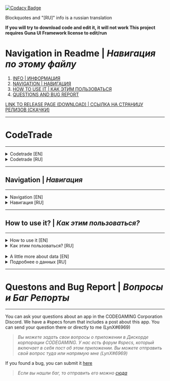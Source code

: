 [![Codacy Badge](https://app.codacy.com/project/badge/Grade/6dad2c6ebb57491398b73bb03a331549)](https://www.codacy.com/gh/LynxarA-Coding/CodeTrade/dashboard?utm_source=github.com&amp;utm_medium=referral&amp;utm_content=LynxarA-Coding/CodeTrade&amp;utm_campaign=Badge_Grade)

Blockquotes and "[RU]" info is a russian translation

**If you will try to download code and edit it, it will not work
This project requires Guna UI Framework license to edit/run**

# Navigation in Readme | *Навигация по этому файлу*

1. [INFO | ИНФОРМАЦИЯ](https://github.com/LynxarA-Coding/CodeTrade/edit/main/README.md#codetrade)
2. [NAVIGATION | НАВИГАЦИЯ](https://github.com/LynxarA-Coding/CodeTrade/edit/main/README.md#navigation--навигация)
3. [HOW TO USE IT | КАК ЭТИМ ПОЛЬЗОВАТЬСЯ](https://github.com/LynxarA-Coding/CodeTrade/edit/main/README.md#how-to-use-it--как-этим-пользоваться)
4. [QUESTIONS AND BUG REPORT](https://github.com/LynxarA-Coding/CodeTrade/edit/main/README.md#questons-and-bug-report--вопросы-и-баг-репорты)

[LINK TO RELEASE PAGE (DOWNLOAD) | ССЫЛКА НА СТРАНИЦУ РЕЛИЗОВ (СКАЧКИ)](https://github.com/LynxarA-Coding/CodeTrade/releases)

---

# CodeTrade

---

<details>
<summary>Codetrade [EN]</summary>
Codetrade is an app for comfortable solo-trading 

Add your trading routes and analyze profit/losses 
</details>

<details>
<summary>Codetrade [RU]</summary>
Codetrade - это приложение для удобной соло-торговли

Добавляйте свои маршруты и Анализируйте Прибыль/Убытки
</details>

---

## Navigation | *Навигация*

---

<details>
<summary>Navigation [EN]</summary>
<b>Navigation menu includes the following pages:</b>

| Page | Description |
| ---- | ----------- |
| Dashboard | Opens a page with a profit graph interface and menu showing information about the last trips. Includes a chart with profits and a setting to show all/by id/1-5 trading trips |
| Deliveries | Opens a deliveries page where you can add a new record of the completed trading route (see below for how to use this page) |
| Settings | Opens a page where you can set up the app environment and delete the saved data |

</details>

<details>
<summary>Навигация [RU]</summary>
<b>В меню навигации есть следующие вкладки:</b>

| Страница | Описание |
| -------- | -------- |
| Панель | Открывает панель с графиком изменения прибыли за торговые поездки и меню, показывающее информацию о последних 1-5 поездках. Включает в себя график с профитом и настройку отображения, чтобы показать все/по айди/1-5 торговых "поездок" |
| Доставки | Открывает панель доставок, где вы можете добавить новую запись о проделанной торговой поездке (см. ниже о том, как этой страницей пользоваться) |
| Настройки | Открывает панель настроек, в которой можно настроить приложение и удалить сохраненные данные |

</details>

---

## How to use it? | *Как этим пользоваться?*

---

<details>
<summary>How to use it [EN]</summary>

1. Open an app<br>
2. Open a "Deliveries" Tab<br>
3. Fill in the fields:
- Choose a commodity name from the dropdown menu (you can click on a letter on the keyboard to immediately go alphabetically to the right place)
- Enter the price (how much did you pay for the commodities)
- Click on "Add Cargo to Ship" button<br>
![image](https://i.imgur.com/0ZRzrfj.png)<br>
4. Add all the cargo you bought separately<br>
5. When all products are added, they will appear in the menu on the right<br>
![image](https://i.imgur.com/2ZWmJBl.png)<br>
6. When you are ready to sell the cargo on a destination point, you need to fill in the cargo sell price and click "Sell Cargo"<br>
7. When you did the previous step for all the cargo, fill in the "Pickup" and "Dropoff" locations (fileds have an autofill function, so you can just start to type and it will suggest the location)<br>
![image](https://i.imgur.com/94wjff9.png)<br>
8. Click "FINISH TRIP". It will save the data as a separate trading trip 

</details>

<details>
<summary>Как этим пользоваться? [RU]</summary>

1. Заходим в приложение<br>
2. Вкладка "Доставки"<br>
3. Заполняем поле Товара:
- Выбираем из выпадающего списка название товара (можно нажать на букву на клавиатуре, чтобы сразу перейти по алфавиту в нужное место)
- Вводим цену, за которую купили данный товар
- Нажимаем на кнопку "Добавить Товар на Корабль"<br>
![image](https://i.imgur.com/0ZRzrfj.png)<br>
4. Добавляем все различные товары, которые купили на разных точках <br>
5. Когда все товары добавлены, они появятся в меню справа:<br>
![image](https://i.imgur.com/2ZWmJBl.png)<br>
6. Когда продаем товары на конечной точке маршрута, вводим в поле "Введите цену продажи" каждого товара ту цену, за которую мы продали товар. Нажимаем "Продать Товар"<br>
7. Когда вы проделали это для каждого товара, вводим в поля "Место покупки" и "Место продажи" соответствующие данные (в полях есть автозаполнение, просто начните вводить название локации по-английски)<br>
![image](https://i.imgur.com/94wjff9.png)<br>
8. Нажимаем на "Завершить Поездку". Это сохранит проделанный маршрут

</details>

<br>

<details>
<summary>A little more about data [EN]</summary>
- The higher an Id, the later you did the trading "trip" (in comparison with the other ones)
- "Intermediate profit" is a profit for the last 1-5 trading trips (depending on how many operations you have selected to display)
- "Final profit" is a profit for all trading trips documented in the application
<br><br>
<b>Do you want to delete/reset/erase your data?</b> <br>
Go to the "Settings" page and click "DELETE DATA" button

![image](https://i.imgur.com/630M6q2.png)<br>
Confirm the deletion of the data and here you go! A fresh start :D (the data is permanently deleted, if you deleted it, then <b>ALL TRADING OPERATIONS</b> will be deleted)
</details>

<details>
<summary>Подробнее о данных [RU]</summary>
- Чем выше (больше) Id - тем позже вы делали торговую "поездку" (в сравнении с остальными)
- Промежуточная прибыль - это прибыль за последние 1-5 торговых операций (в зависимости от того, сколько вы выбрали операций для отображения)
- Конечная прибыль - это прибыль за все торговые операции, задокументированные в приложении
<br><br>
<b>Хотите удалить/сбросить даные?</b> <br>
Переходим во вкладку "Настройки" и нажмаем на кнопку "Удалить Данные"

![image](https://i.imgur.com/630M6q2.png)<br>
Подтверждаем удаление данных и вуаля! Начинаем с чистого листа :D (данные удаляются безвозвратно, если вы их удалили, то удалятся <b>ВСЕ ТОРГОВЫЕ ОПЕРАЦИИ</b>)
</details>

---

# Questons and Bug Report | *Вопросы и Баг Репорты*

---

You can ask your questions about an app in the CODEGAMING Corporation Discord.
We have a #specs forum that includes a post about this app. You can send your question there or directly to me (LynX#6969)
>*Вы можете задать свои вопросы о приложении в Дискорде корпорации CODEGAMING. У нас есть форум #specs, который включает в себя пост об этом приложении. Вы можете отправить свой вопрос туда или напрямую мне (LynX#6969)*

If you found a bug, you can submit it [here](https://github.com/LynxarA-Coding/CodeTrade/issues)
>*Если вы нашли баг, то отправить его можно [сюда](https://github.com/LynxarA-Coding/CodeTrade/issues)*
